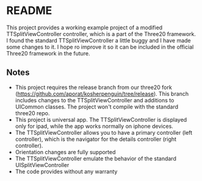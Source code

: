README
======

This project provides a working example project of a modified TTSplitViewController controller, which is a part of the Three20 framework. I found the standard TTSplitViewController a little buggy and I have made some changes to it. I hope ro improve it so it can be included in the official Three20 framework in the future. 

Notes
-----
- This project requires the release branch from our three20 fork (https://github.com/aporat/kosherpenguin/tree/release). This branch includes changes to the TTSplitViewController and additions to UICommon classes. The project won't compile with the standard three20 repo. 
- This project is universal app. The TTSplitViewController is displayed only for ipad, while the app works normally on iphone devices.
- The TTSplitViewController allows you to have a primary controller (left controller), which is the navigator for the details controller (right controller).
- Orientation changes are fully supported 
- The TTSplitViewController emulate the behavior of the standard UISplitViewController
- The code provides without any warranty

  

